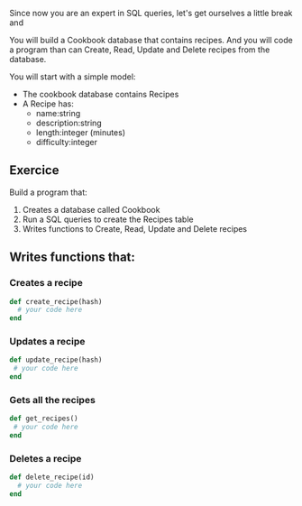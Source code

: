 Since now you are an expert in SQL queries, let's get ourselves a little break and 

You will build a Cookbook database that contains recipes. And you will code a program than can Create, Read, Update and Delete recipes from the database.

You will start with a simple model:

* The cookbook database contains Recipes
* A Recipe has:
	* name:string 
	* description:string 
	* length:integer (minutes) 
	* difficulty:integer 


## Exercice

Build a program that:

1. Creates a database called Cookbook
2. Run a SQL queries to create the Recipes table
3. Writes functions to Create, Read, Update and Delete recipes

## Writes functions that:

### Creates a recipe

````ruby
def create_recipe(hash)
  # your code here
end
````

### Updates a recipe

````ruby
def update_recipe(hash)
 # your code here
end
````

### Gets all the recipes

````ruby
def get_recipes()
 # your code here
end
````

### Deletes a recipe

````ruby
def delete_recipe(id)
  # your code here
end
````

 

